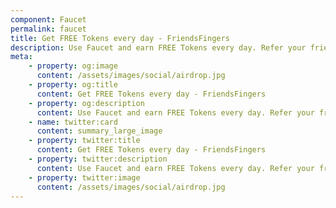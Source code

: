 ```yaml
--- 
component: Faucet
permalink: faucet
title: Get FREE Tokens every day - FriendsFingers
description: Use Faucet and earn FREE Tokens every day. Refer your friends and earn more each time they use our Faucet.
meta: 
    - property: og:image
      content: /assets/images/social/airdrop.jpg
    - property: og:title
      content: Get FREE Tokens every day - FriendsFingers
    - property: og:description
      content: Use Faucet and earn FREE Tokens every day. Refer your friends and earn more each time they use our Faucet.
    - name: twitter:card
      content: summary_large_image
    - property: twitter:title
      content: Get FREE Tokens every day - FriendsFingers
    - property: twitter:description
      content: Use Faucet and earn FREE Tokens every day. Refer your friends and earn more each time they use our Faucet.
    - property: twitter:image
      content: /assets/images/social/airdrop.jpg
---
```

